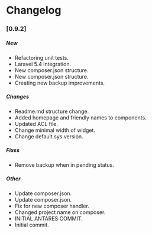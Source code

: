 # Changelog

### [0.9.2]

##### New

* Refactoring unit tests.
* Laravel 5.4 integration.
* New composer.json structure.
* New composer.json structure.
* Creating new backup improvements.

##### Changes

* Readme.md structure change.
* Added homepage and friendly names to components.
* Updated ACL file.
* Change minimal width of widget.
* Change default sys version.

##### Fixes

* Remove backup when in pending status.

##### Other

* Update composer.json.
* Update composer.json.
* Fix for new composer handler.
* Changed project name on composer.
* INITIAL ANTARES COMMIT.
* Initial commit.


